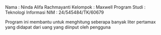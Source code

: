 Nama : Ninda Alifa Rachmayanti 
Kelompok : Maxwell 
Program Studi : Teknologi Informasi 
NIM : 24/545484/TK/60679

Program ini membantu untuk menghitung seberapa banyak liter pertamax yang didapat dari uang yang diinput oleh pengguna

